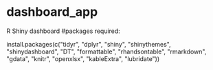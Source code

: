 # dashboard_app
R Shiny dashboard 
#packages required: 



install.packages(c("tidyr", "dplyr", "shiny", "shinythemes", "shinydashboard", "DT", "formattable", "rhandsontable", "rmarkdown", "gdata", "knitr", "openxlsx", "kableExtra", "lubridate"))
